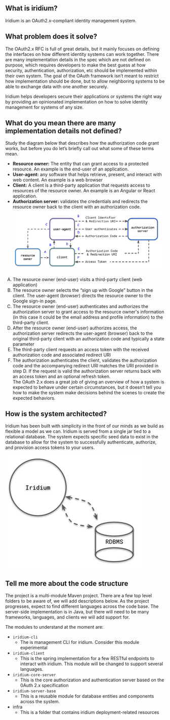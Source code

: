 ## What is iridium?
Iridium is an OAuth2.x-compliant identity management system.

## What problem does it solve?
The OAuth2.x RFC is full of great details, but it mainly focuses on defining the interfaces on how different identity systems can work together.  There are many implementation details in the spec which are not defined on purpose, which requires developers to make the best guess at how security, authentication, authorization, etc should be implemented within their own system.  The goal of the OAuth framework isn’t meant to restrict how implementation should be done, but to allow neighboring systems to be able to exchange data with one another securely.

Iridium helps developers secure their applications or systems the right way by providing an opinionated implementation on how to solve identity management for systems of any size.

## What do you mean there are many implementation details not defined?
Study the diagram below that describes how the authorization code grant works, but before you do let’s briefly call out what some of these terms mean.  

 *  **Resource owner:** The entity that can grant access to a protected resource.  An example is the end-user of an application.  
 * **User-agent:** any software that helps retrieve, present, and interact with web content.  An example is a web browser  
 * **Client:** A client is a third-party application that requests access to resources of the resource owner. An example is an Angular or React application.  
 * **Authorization server:** validates the credentials and redirects the resource owner back to the client with an authorization code.
![authorization code grant](../images/authorization-code-flow.png "authorization code grant")

<style>
    ol { list-style-type: upper-alpha; }
</style>

  1. The resource owner (end-user) visits a third-party client (web application)  
2. The resource owner selects the “sign up with Google” button in the client. The user-agent (browser) directs the resource owner to the Google sign-in page.  
3. The resource owner (end-user) authenticates and authorizes the authorization server to grant access to the resource owner's information (in this case it could be the email address and profile information) to the third-party client.  
4. After the resource owner (end-user) authorizes access, the authorization server redirects the user-agent (browser) back to the original third-party client with an authorization code and typically a state parameter  
5. The third-party client requests an access token with the received authorization code and associated redirect URI  
6. The authorization authenticates the client, validates the authorization code and the accompanying redirect URI matches the URI provided in step D.  If the request is valid the authorization server returns back with an access token and an optional refresh token.  
The OAuth 2.x does a great job of giving an overview of how a system is expected to behave under certain circumstances, but it doesn’t tell you how to make the system make decisions behind the scenes to create the expected behaviors.  

## How is the system architected?
Iridium has been built with simplicity in the front of our minds as we build as flexible a model as we can. Iridium is served from a single jar tied to a relational database. 
The system expects specific seed data to exist in the database to allow for the system to successfully authenticate, authorize, and provision access tokens to your users.

![iridium system overview](../images/iridium-overview.png "iridium system overview")

## Tell me more about the code structure
The project is a multi-module Maven project.  There are a few top level folders to be aware of, we will add descriptions below. As the project progresses, expect to find different languages across the code base.  The server-side implementation is in Java, but there will need to be many frameworks, languages, and clients we will add support for.

The modules to understand at  the moment are:

 * `iridium-cli`
   * The is management CLI for iridium.  Consider this module experimental
 * `iridium-client`
   * This is the spring implementation for a few RESTful endpoints to interact with iridium.   This module will be changed to support several languages.
 * `iridium-core-server`
   * This is the core authorization and authentication server based on the 0Auth 2.x specification
 * `iridium-server-base`
   * This is a reusable module for database entities and components across the system.
 * infra
   * This is a folder that contains iridium deployment-related resources

